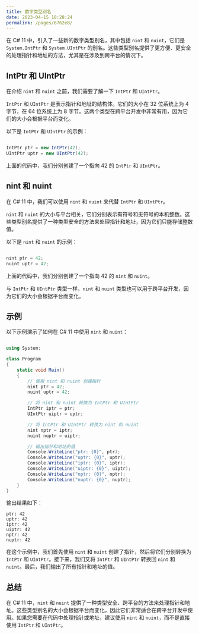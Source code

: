 ```yaml
---
title: 数字类型别名
date: 2023-04-15 18:28:24
permalink: /pages/6762e8/
---
```


在 C# 11 中，引入了一些新的数字类型别名，其中包括 `nint` 和 `nuint`，它们是 `System.IntPtr` 和 `System.UIntPtr` 的别名。这些类型别名提供了更方便、更安全的处理指针和地址的方法，尤其是在涉及到跨平台的情况下。
## IntPtr 和 UIntPtr

在介绍 `nint` 和 `nuint` 之前，我们需要了解一下 `IntPtr` 和 `UIntPtr`。

`IntPtr` 和 `UIntPtr` 是表示指针和地址的结构体。它们的大小在 32 位系统上为 4 字节，在 64 位系统上为 8 字节。这两个类型在跨平台开发中非常有用，因为它们的大小会根据平台而变化。

以下是 `IntPtr` 和 `UIntPtr` 的示例：

```csharp

IntPtr ptr = new IntPtr(42);
UIntPtr uptr = new UIntPtr(42);
```



上面的代码中，我们分别创建了一个指向 42 的 `IntPtr` 和 `UIntPtr`。
## nint 和 nuint

在 C# 11 中，我们可以使用 `nint` 和 `nuint` 来代替 `IntPtr` 和 `UIntPtr`。

`nint` 和 `nuint` 的大小与平台相关，它们分别表示有符号和无符号的本机整数。这些类型别名提供了一种类型安全的方法来处理指针和地址，因为它们只能存储整数值。

以下是 `nint` 和 `nuint` 的示例：

```csharp

nint ptr = 42;
nuint uptr = 42;
```



上面的代码中，我们分别创建了一个指向 42 的 `nint` 和 `nuint`。

与 `IntPtr` 和 `UIntPtr` 类型一样，`nint` 和 `nuint` 类型也可以用于跨平台开发，因为它们的大小会根据平台而变化。
## 示例

以下示例演示了如何在 C# 11 中使用 `nint` 和 `nuint`：

```csharp

using System;

class Program
{
    static void Main()
    {
        // 使用 nint 和 nuint 创建指针
        nint ptr = 42;
        nuint uptr = 42;

        // 将 nint 和 nuint 转换为 IntPtr 和 UIntPtr
        IntPtr iptr = ptr;
        UIntPtr uiptr = uptr;

        // 将 IntPtr 和 UIntPtr 转换为 nint 和 nuint
        nint nptr = iptr;
        nuint nuptr = uiptr;

        // 输出指针和地址的值
        Console.WriteLine("ptr: {0}", ptr);
        Console.WriteLine("uptr: {0}", uptr);
        Console.WriteLine("iptr: {0}", iptr);
        Console.WriteLine("uiptr: {0}", uiptr);
        Console.WriteLine("nptr: {0}", nptr);
        Console.WriteLine("nuptr: {0}", nuptr);
    }
}
```



输出结果如下：

```
ptr: 42
uptr: 42
iptr: 42
uiptr: 42
nptr: 42
nuptr: 42
```



在这个示例中，我们首先使用 `nint` 和 `nuint` 创建了指针，然后将它们分别转换为 `IntPtr` 和 `UIntPtr`。接下来，我们又将 `IntPtr` 和 `UIntPtr` 转换回 `nint` 和 `nuint`。最后，我们输出了所有指针和地址的值。
## 总结

在 C# 11 中，`nint` 和 `nuint` 提供了一种类型安全、跨平台的方法来处理指针和地址。这些类型别名的大小会根据平台而变化，因此它们非常适合在跨平台开发中使用。如果您需要在代码中处理指针或地址，建议使用 `nint` 和 `nuint`，而不是直接使用 `IntPtr` 和 `UIntPtr`。
